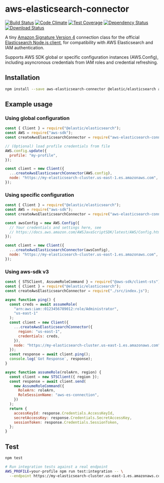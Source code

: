 # aws-elasticsearch-connector

[![Build Status](https://travis-ci.org/compwright/aws-elasticsearch-connector.png?branch=master)](https://travis-ci.org/compwright/aws-elasticsearch-connector)
[![Code Climate](https://codeclimate.com/github/compwright/aws-elasticsearch-connector/badges/gpa.svg)](https://codeclimate.com/github/compwright/aws-elasticsearch-connector)
[![Test Coverage](https://codeclimate.com/github/compwright/aws-elasticsearch-connector/badges/coverage.svg)](https://codeclimate.com/github/compwright/aws-elasticsearch-connector/coverage)
[![Dependency Status](https://img.shields.io/david/compwright/aws-elasticsearch-connector.svg?style=flat-square)](https://david-dm.org/compwright/aws-elasticsearch-connector)
[![Download Status](https://img.shields.io/npm/dm/aws-elasticsearch-connector.svg?style=flat-square)](https://www.npmjs.com/package/aws-elasticsearch-connector)

A tiny [Amazon Signature Version 4](https://www.npmjs.com/package/aws4) connection class for the official [Elasticsearch Node.js client](https://www.npmjs.com/package/elasticsearch), for compatibility with AWS Elasticsearch and IAM authentication.

Supports AWS SDK global or specific configuration instances (AWS.Config), including asyncronous credentials from IAM roles and credential refreshing.

## Installation

```bash
npm install --save aws-elasticsearch-connector @elastic/elasticsearch aws-sdk
```

## Example usage

### Using global configuration

```javascript
const { Client } = require("@elastic/elasticsearch");
const AWS = require("aws-sdk");
const createAwsElasticsearchConnector = require("aws-elasticsearch-connector");

// (Optional) load profile credentials from file
AWS.config.update({
  profile: "my-profile",
});

const client = new Client({
  ...createAwsElasticsearchConnector(AWS.config),
  node: "https://my-elasticsearch-cluster.us-east-1.es.amazonaws.com",
});
```

### Using specific configuration

```javascript
const { Client } = require("@elastic/elasticsearch");
const AWS = require("aws-sdk");
const createAwsElasticsearchConnector = require("aws-elasticsearch-connector");

const awsConfig = new AWS.Config({
  // Your credentials and settings here, see
  // https://docs.aws.amazon.com/AWSJavaScriptSDK/latest/AWS/Config.html#constructor-property
});

const client = new Client({
  ...createAwsElasticsearchConnector(awsConfig),
  node: "https://my-elasticsearch-cluster.us-east-1.es.amazonaws.com",
});
```

### Using aws-sdk v3

```javascript
const { STSClient, AssumeRoleCommand } = require("@aws-sdk/client-sts");
const { Client } = require("@elastic/elasticsearch");
const createAwsElasticsearchConnector = require("./src/index.js");

async function ping() {
  const creds = await assumeRole(
    "arn:aws:iam::0123456789012:role/Administrator",
    "us-east-1"
  );
  const client = new Client({
    ...createAwsElasticsearchConnector({
      region: "us-east-1",
      credentials: creds,
    }),
    node: "https://my-elasticsearch-cluster.us-east-1.es.amazonaws.com",
  });
  const response = await client.ping();
  console.log(`Got Response`, response);
}

async function assumeRole(roleArn, region) {
  const client = new STSClient({ region });
  const response = await client.send(
    new AssumeRoleCommand({
      RoleArn: roleArn,
      RoleSessionName: "aws-es-connection",
    })
  );
  return {
    accessKeyId: response.Credentials.AccessKeyId,
    secretAccessKey: response.Credentials.SecretAccessKey,
    sessionToken: response.Credentials.SessionToken,
  };
}
```

## Test

```bash
npm test

# Run integration tests against a real endpoint
AWS_PROFILE=your-profile npm run test:integration -- \
  --endpoint https://my-elasticsearch-cluster.us-east-1.es.amazonaws.com
```
